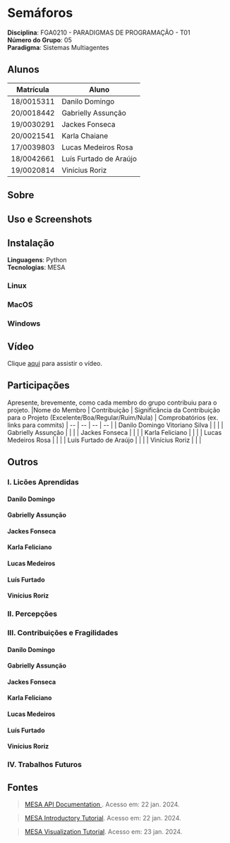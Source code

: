 # Semáforos

**Disciplina**: FGA0210 - PARADIGMAS DE PROGRAMAÇÃO - T01 <br>
**Número do Grupo**: 05<br>
**Paradigma**: Sistemas Multiagentes<br>

## Alunos
|Matrícula | Aluno |
| -- | -- |
| 18/0015311 |  Danilo Domingo |
| 20/0018442 |  Gabrielly Assunção |
| 19/0030291 |  Jackes Fonseca |
| 20/0021541 |  Karla Chaiane  |
| 17/0039803 | Lucas Medeiros Rosa |
| 18/0042661 | Luís Furtado de Araújo |
| 19/0020814 |  Vinícius Roriz |

## Sobre 

## Uso e Screenshots

## Instalação 
**Linguagens**: Python<br>
**Tecnologias**: MESA<br>

### Linux

### MacOS

### Windows


## Vídeo

Clique [aqui]() para assistir o vídeo.


## Participações
Apresente, brevemente, como cada membro do grupo contribuiu para o projeto.
|Nome do Membro | Contribuição | Significância da Contribuição para o Projeto (Excelente/Boa/Regular/Ruim/Nula) | Comprobatórios (ex. links para commits)
| -- | -- | -- | -- |
| Danilo Domingo Vitoriano Silva  |  |  |
| Gabrielly Assunção |  |  |
| Jackes Fonseca |  |  | 
| Karla Feliciano   |  |  |
| Lucas Medeiros Rosa | |  | 
| Luís Furtado de Araújo  |  |  |
| Vinícius Roriz | |  | 

## Outros 
### I. Licões Aprendidas

#### Danilo Domingo

#### Gabrielly Assunção

#### Jackes Fonseca

#### Karla Feliciano

#### Lucas Medeiros

#### Luís Furtado

#### Vinícius Roriz

### II. Percepções

### III. Contribuições e Fragilidades

#### Danilo Domingo

#### Gabrielly Assunção

#### Jackes Fonseca

#### Karla Feliciano

#### Lucas Medeiros

#### Luís Furtado

#### Vinícius Roriz

### IV. Trabalhos Futuros


## Fontes

> [MESA API Documentation ](https://mesa.readthedocs.io/stable/apis/api_main.html).  Acesso em: 22 jan. 2024.

> [MESA Introductory Tutorial](https://mesa.readthedocs.io/stable/tutorials/intro_tutorial.html#).  Acesso em: 22 jan. 2024.

> [MESA Visualization Tutorial](https://mesa.readthedocs.io/stable/tutorials/visualization_tutorial.html).  Acesso em: 23 jan. 2024.
